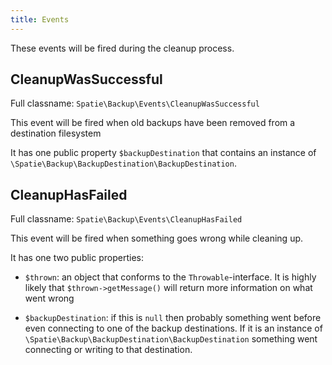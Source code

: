 ```yaml
---
title: Events
---
```


These events will be fired during the cleanup process.

## CleanupWasSuccessful

Full classname: `Spatie\Backup\Events\CleanupWasSuccessful`

This event will be fired when old backups have been removed from a destination filesystem

It has one public property `$backupDestination` that contains an instance 
of `\Spatie\Backup\BackupDestination\BackupDestination`.

## CleanupHasFailed

Full classname: `Spatie\Backup\Events\CleanupHasFailed`

This event will be fired when something goes wrong while cleaning up. 

It has one two public properties:
- `$thrown`: an object that conforms to the `Throwable`-interface. It is highly likely that `$thrown->getMessage()`
will return more information on what went wrong

- `$backupDestination`: if this is `null` then probably something went before even connecting to one of the backup
destinations. If it is an instance of `\Spatie\Backup\BackupDestination\BackupDestination` something went connecting or
writing to that destination.
